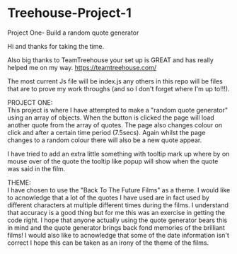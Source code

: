 # Treehouse-Project-1
Project One- Build a random quote generator 

Hi and thanks for taking the time.

Also big thanks to TeamTreehouse your set up is GREAT and has really helped me on my way.
https://teamtreehouse.com/

The most current Js file will be index.js any others in this repo will be files that are to prove my work throughs (and so I don't forget where I'm up to!!!).

PROJECT ONE: <br> 
This project is where I have attempted to make a "random quote generator" using an array of objects.
When the button is clicked the page will load another quote from the array of quotes.
The page also changes colour on click and after a certain time period (7.5secs).
Again whilst the page changes to a random colour there will also be a new quote appear.

I have tried to add an extra little something with tooltip mark up where by on mouse over of the quote the tooltip like popup will show when the quote was said in the film.

THEME:<br>
I have chosen to use the "Back To The Future Films" as a theme. I would like to acnowledge that a lot of the quotes I have used are in fact used by different characters at multiple different times during the films. I understand that accuracy is a good thing but for me this was an exercise in getting the code right. I hope that anyone actually using the quote generator bears this in mind and the quote generator brings back fond memories of the brilliant films!
I would also like to acnowledge that some of the date information isn't correct I hope this can be taken as an irony of the theme of the films.

